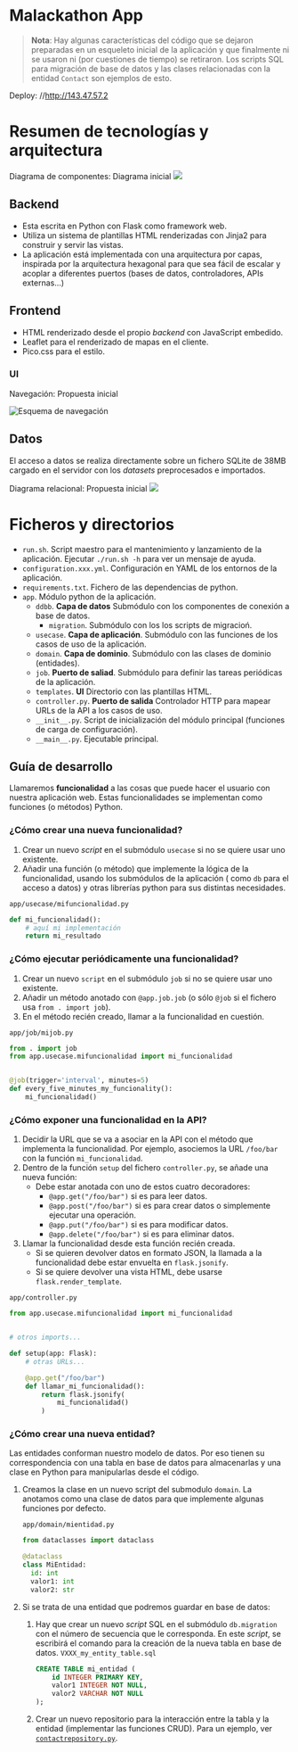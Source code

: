 # Malackathon App

> **Nota**: Hay algunas características del código que se dejaron preparadas en un esqueleto inicial de la aplicación y
> que finalmente ni se usaron ni (por cuestiones de tiempo) se retiraron. Los scripts SQL para migración de base de
> datos
> y las clases relacionadas con la entidad `Contact` son ejemplos de esto.

Deploy: //http://143.47.57.2

# Resumen de tecnologías y arquitectura

Diagrama de componentes: Diagrama inicial
![](doc/components)

## Backend

- Esta escrita en Python con Flask como framework web.
- Utiliza un sistema de plantillas HTML renderizadas con Jinja2 para construir y servir las vistas.
- La aplicación está implementada con una arquitectura por capas, inspirada por la arquitectura hexagonal para que sea
  fácil de escalar y acoplar a diferentes puertos (bases de datos, controladores, APIs externas...)

## Frontend

- HTML renderizado desde el propio *backend* con JavaScript embedido.
- Leaflet para el renderizado de mapas en el cliente.
- Pico.css para el estilo.

### UI

Navegación: Propuesta inicial

![Esquema de navegación](doc/ui.png)

## Datos

El acceso a datos se realiza directamente sobre un fichero SQLite de 38MB cargado en el servidor con los *datasets*
preprocesados e importados.

Diagrama relacional: Propuesta inicial
![](doc/er)

# Ficheros y directorios

- `run.sh`. Script maestro para el mantenimiento y lanzamiento de la aplicación. Ejecutar `./run.sh -h` para ver un
  mensaje de ayuda.
- `configuration.xxx.yml`. Configuración en YAML de los entornos de la aplicación.
- `requirements.txt`. Fichero de las dependencias de python.
- `app`. Módulo python de la aplicación.
    - `ddbb`. **Capa de datos** Submódulo con los componentes de conexión a base de datos.
        - `migration`. Submódulo con los los scripts de migracioń.
    - `usecase`. **Capa de aplicación**. Submódulo con las funciones de los casos de uso de la aplicación.
    - `domain`. **Capa de dominio**. Submódulo con las clases de dominio (entidades).
    - `job`. **Puerto de saliad**. Submódulo para definir las tareas periódicas de la aplicación.
    - `templates`. **UI** Directorio con las plantillas HTML.
    - `controller.py`. **Puerto de salida** Controlador HTTP para mapear URLs de la API a los casos de uso.
    - `__init__.py`. Script de inicialización del módulo principal (funciones de carga de configuración).
    - `__main__.py`. Ejecutable principal.

## Guía de desarrollo

Llamaremos **funcionalidad** a las cosas que puede hacer el usuario con nuestra aplicación web. Estas funcionalidades se
implementan como funciones (o métodos) Python.

### ¿Cómo crear una nueva funcionalidad?

1. Crear un nuevo *script* en el submódulo `usecase` si no se quiere usar uno existente.
1. Añadir una función (o método) que implemente la lógica de la funcionalidad, usando los submódulos de la aplicación (
   como `db` para el acceso a datos) y otras librerías python para sus distintas necesidades.

`app/usecase/mifuncionalidad.py`

```python
def mi_funcionalidad():
    # aquí mi implementación
    return mi_resultado
```

### ¿Cómo ejecutar periódicamente una funcionalidad?

1. Crear un nuevo `script` en el submódulo `job` si no se quiere usar uno existente.
1. Añadir un método anotado con `@app.job.job` (o sólo `@job` si el fichero usa `from . import job`).
1. En el método recién creado, llamar a la funcionalidad en cuestión.

`app/job/mijob.py`

```python
from . import job
from app.usecase.mifuncionalidad import mi_funcionalidad


@job(trigger='interval', minutes=5)
def every_five_minutes_my_funcionality():
    mi_funcionalidad()
```

### ¿Cómo exponer una funcionalidad en la API?

1. Decidir la URL que se va a asociar en la API con el método que implementa la funcionalidad. Por ejemplo, asociemos la
   URL `/foo/bar` con la función `mi_funcionalidad`.
1. Dentro de la función `setup` del fichero `controller.py`, se añade una nueva función:
    - Debe estar anotada con uno de estos cuatro decoradores:
        - `@app.get("/foo/bar")` si es para leer datos.
        - `@app.post("/foo/bar")` si es para crear datos o simplemente ejecutar una operación.
        - `@app.put("/foo/bar")` si es para modificar datos.
        - `@app.delete("/foo/bar")` si es para eliminar datos.
1. Llamar la funcionalidad desde esta función recién creada.
    - Si se quieren devolver datos en formato JSON, la llamada a la funcionalidad debe estar envuelta
      en `flask.jsonify`.
    - Si se quiere devolver una vista HTML, debe usarse `flask.render_template`.

`app/controller.py`

```python
from app.usecase.mifuncionalidad import mi_funcionalidad


# otros imports...

def setup(app: Flask):
    # otras URLs...

    @app.get("/foo/bar")
    def llamar_mi_funcionalidad():
        return flask.jsonify(
            mi_funcionalidad()
        )

```

### ¿Cómo crear una nueva entidad?

Las entidades conforman nuestro modelo de datos. Por eso tienen su correspondencia con una tabla en base de datos para
almacenarlas y una clase en Python para manipularlas desde el código.

1. Creamos la clase en un nuevo script del submodulo `domain`. La anotamos como una clase de datos para que implemente
   algunas funciones por defecto.

   `app/domain/mientidad.py`
    ```python
    from dataclasses import dataclass

    @dataclass
    class MiEntidad:
      id: int
      valor1: int
      valor2: str
    ```


1. Si se trata de una entidad que podremos guardar en base de datos:
    1. Hay que crear un nuevo *script* SQL en el submódulo `db.migration` con el número de secuencia que le corresponda.
       En este *script*, se escribirá el comando para la creación de la nueva tabla en base de datos.
       `VXXX_my_entity_table.sql`
        ```sql
        CREATE TABLE mi_entidad (
            id INTEGER PRIMARY KEY,
            valor1 INTEGER NOT NULL,
            valor2 VARCHAR NOT NULL
        );
        ```
    1. Crear un nuevo repositorio para la interacción entre la tabla y la entidad (implementar las funciones CRUD). Para
       un ejemplo, ver [`contactrepository.py`](app/db/contactrepository.py).
